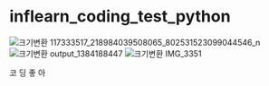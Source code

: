 # inflearn_coding_test_python
![크기변환 117333517_218984039508065_802531523099044546_n](https://user-images.githubusercontent.com/81146131/167423916-a3790ab5-252d-4a2f-a732-2523f7e18042.jpg)
![크기변환 output_1384188447](https://user-images.githubusercontent.com/81146131/167423923-8d2c29c2-ccf2-4164-aebe-551d0093afcf.jpg)
![크기변환 IMG_3351](https://user-images.githubusercontent.com/81146131/167423926-85f8ccd9-2c85-4881-bd3a-c88e2fbf0fcd.jpg)

코 딩 좋 아
